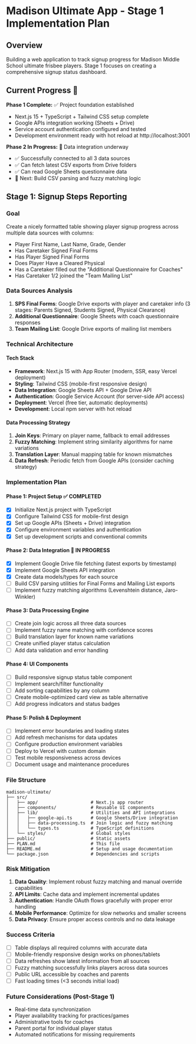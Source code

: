 # Madison Ultimate App - Stage 1 Implementation Plan

## Overview
Building a web application to track signup progress for Madison Middle School ultimate frisbee players. Stage 1 focuses on creating a comprehensive signup status dashboard.

## Current Progress 🚀
**Phase 1 Complete:** ✅ Project foundation established
- Next.js 15 + TypeScript + Tailwind CSS setup complete
- Google APIs integration working (Sheets + Drive)
- Service account authentication configured and tested
- Development environment ready with hot reload at http://localhost:3001

**Phase 2 In Progress:** 🚧 Data integration underway
- ✅ Successfully connected to all 3 data sources
- ✅ Can fetch latest CSV exports from Drive folders
- ✅ Can read Google Sheets questionnaire data
- 📝 Next: Build CSV parsing and fuzzy matching logic

## Stage 1: Signup Steps Reporting

### Goal
Create a nicely formatted table showing player signup progress across multiple data sources with columns:
- Player First Name, Last Name, Grade, Gender
- Has Caretaker Signed Final Forms
- Has Player Signed Final Forms  
- Does Player Have a Cleared Physical
- Has a Caretaker filled out the "Additional Questionnaire for Coaches"
- Has Caretaker 1/2 joined the "Team Mailing List"

### Data Sources Analysis
1. **SPS Final Forms**: Google Drive exports with player and caretaker info (3 stages: Parents Signed, Students Signed, Physical Clearance)
2. **Additional Questionnaire**: Google Sheets with coach questionnaire responses
3. **Team Mailing List**: Google Drive exports of mailing list members

### Technical Architecture

#### Tech Stack
- **Framework**: Next.js 15 with App Router (modern, SSR, easy Vercel deployment)
- **Styling**: Tailwind CSS (mobile-first responsive design)
- **Data Integration**: Google Sheets API + Google Drive API
- **Authentication**: Google Service Account (for server-side API access)
- **Deployment**: Vercel (free tier, automatic deployments)
- **Development**: Local npm server with hot reload

#### Data Processing Strategy
1. **Join Keys**: Primary on player name, fallback to email addresses
2. **Fuzzy Matching**: Implement string similarity algorithms for name variations
3. **Translation Layer**: Manual mapping table for known mismatches
4. **Data Refresh**: Periodic fetch from Google APIs (consider caching strategy)

### Implementation Plan

#### Phase 1: Project Setup ✅ COMPLETED
- [x] Initialize Next.js project with TypeScript
- [x] Configure Tailwind CSS for mobile-first design
- [x] Set up Google APIs (Sheets + Drive) integration
- [x] Configure environment variables and authentication
- [x] Set up development scripts and conventional commits

#### Phase 2: Data Integration 🚧 IN PROGRESS
- [x] Implement Google Drive file fetching (latest exports by timestamp)
- [x] Implement Google Sheets API integration
- [x] Create data models/types for each source
- [ ] Build CSV parsing utilities for Final Forms and Mailing List exports
- [ ] Implement fuzzy matching algorithms (Levenshtein distance, Jaro-Winkler)

#### Phase 3: Data Processing Engine
- [ ] Create join logic across all three data sources
- [ ] Implement fuzzy name matching with confidence scores
- [ ] Build translation layer for known name variations
- [ ] Create unified player status calculation
- [ ] Add data validation and error handling

#### Phase 4: UI Components
- [ ] Build responsive signup status table component
- [ ] Implement search/filter functionality
- [ ] Add sorting capabilities by any column
- [ ] Create mobile-optimized card view as table alternative
- [ ] Add progress indicators and status badges

#### Phase 5: Polish & Deployment
- [ ] Implement error boundaries and loading states
- [ ] Add refresh mechanisms for data updates
- [ ] Configure production environment variables
- [ ] Deploy to Vercel with custom domain
- [ ] Test mobile responsiveness across devices
- [ ] Document usage and maintenance procedures

### File Structure
```
madison-ultimate/
├── src/
│   ├── app/                    # Next.js app router
│   ├── components/             # Reusable UI components
│   ├── lib/                    # Utilities and API integrations
│   │   ├── google-api.ts       # Google Sheets/Drive integration
│   │   ├── data-processing.ts  # Join logic and fuzzy matching
│   │   └── types.ts            # TypeScript definitions
│   └── styles/                 # Global styles
├── public/                     # Static assets
├── PLAN.md                     # This file
├── README.md                   # Setup and usage documentation
└── package.json                # Dependencies and scripts
```

### Risk Mitigation
1. **Data Quality**: Implement robust fuzzy matching and manual override capabilities
2. **API Limits**: Cache data and implement incremental updates
3. **Authentication**: Handle OAuth flows gracefully with proper error handling
4. **Mobile Performance**: Optimize for slow networks and smaller screens
5. **Data Privacy**: Ensure proper access controls and no data leakage

### Success Criteria
- [ ] Table displays all required columns with accurate data
- [ ] Mobile-friendly responsive design works on phones/tablets
- [ ] Data refreshes show latest information from all sources
- [ ] Fuzzy matching successfully links players across data sources
- [ ] Public URL accessible by coaches and parents
- [ ] Fast loading times (<3 seconds initial load)

### Future Considerations (Post-Stage 1)
- Real-time data synchronization
- Player availability tracking for practices/games
- Administrative tools for coaches
- Parent portal for individual player status
- Automated notifications for missing requirements